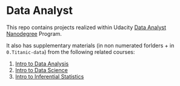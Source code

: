 # Data Analyst

This repo contains projects realized within Udacity [Data Analyst Nanodegree](https://confirm.udacity.com/GJGRTYSY) Program.

It also has supplementary materials (in non numerated forlders + in `0.Titanic-data`) from the following related courses:

1. [Intro to Data Analysis](https://www.udacity.com/course/intro-to-data-analysis--ud170)
2. [Intro to Data Science](https://www.udacity.com/course/intro-to-data-science--ud359)
3. [Intro to Inferential Statistics](https://www.udacity.com/course/intro-to-inferential-statistics--ud201)
